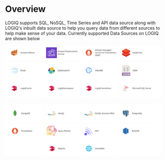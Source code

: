 # Overview

LOGIQ supports SQL, NoSQL, Time Series and API data source along with LOGIQ's inbuilt data source to help you query data from different sources to help make sense of your data. Currently supported Data Sources on LOGIQ are shown below



![](../.gitbook/assets/DS-1.png)

![](../.gitbook/assets/DS-2.png)
